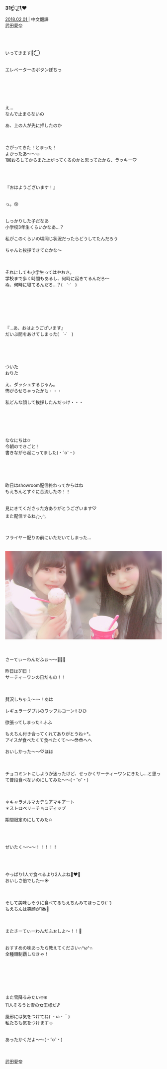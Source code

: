 ### 31੯ੁૂ‧̀͡\❤︎
<a target="_blank" rel="noreferrer noopener" href="http://blog.nanabunnonijyuuni.com/s/n227/diary/detail/475?ima=1221&cd=blog">2018.02.01 </a>| 中文翻譯<a target="_blank" rel="noreferrer noopener" href=""></a><br>
武田愛奈<br><br><br><br><br>
いってきます◡̈⃝︎<br><br><br>
エレベーターのボタンぽちっ<br><br><br><br><br><br><br>
え…<br>
なんで止まらないの<br><br>
あ、上の人が先に押したのか<br><br><br><br>
さがってきた！とまった！<br>
よかったあ〜〜☺️<br>
1回おろしてからまた上がってくるのかと思ってたから、ラッキー♡<br><br><br><br><br>
『おはようございます！』<br><br><br>
っ。😮<br><br><br>
しっかりした子だなあ<br>
小学校3年生くらいかなあ…？<br><br>
私がこのくらいの頃同じ状況だったらどうしてたんだろう<br><br>
ちゃんと挨拶できてたかな〜<br><br><br><br>
それにしても小学生ってはやおき。<br>
学校まで歩く時間もあるし、何時に起きてるんだろ〜<br>
ぬ、何時に寝てるんだろ…？(　˙-˙　)<br><br><br><br><br><br><br><br>
『…あ、おはようございます』<br>
だいぶ間をあけてしまった(　˙-˙　)<br><br><br><br><br><br>
ついた<br>
おりた<br><br>
え、ダッシュするじゃん。<br>
怖がらせちゃったかも・・・<br><br>
私どんな顔して挨拶したんだっけ・・・<br><br><br><br><br><br><br>
ななにちは✩︎<br>
今朝のできごと！<br>
書きながら起こってました(﹡ˆoˆ﹡)<br><br><br><br><br><br>
昨日はshowroom配信終わってからはね<br>
もえちんとすぐに合流したの！！<br><br><br>
見にきてくださった方ありがとうございます♡<br>
また配信するね₍ᵔ·͈༝·͈ᵔ₎<br><br><br>
フライヤー配りの前にいただいてしまった…<br><br><br>
<img src="../../../../../Album/Backup/Blog/Aina/Feb2018/20180201_Blog_Aina_1.jpg"><br><br><br><br>
さーてぃーわんだふぉ〜〜🍦💕💕<br><br>
昨日は31日！<br>
サーティーワンの日だもの！！<br><br><br><br>
贅沢しちゃえ〜〜！あは<br><br>
レギュラーダブルのワッフルコーン✌︎ひひ<br><br>
欲張ってしまった✌︎ふふ<br><br>
もえちん付き合ってくれてありがとうね✧︎*。<br>
アイスが食べたくて食べたくて〜〜😳😳へへ<br><br>
おいしかった〜〜♡ほほ<br><br><br><br>
チョコミントにしようか迷ったけど、せっかくサーティーワンにきたし…と思って普段食べないのにしてみた〜〜(﹡ˆoˆ﹡)<br><br><br><br>
＊キャラメルマカデミアマキアート<br>
＊ストロベリーチョコディップ<br><br>
期間限定のにしてみた✩︎<br><br><br><br><br>
ぜいたく〜〜〜！！！！！<br><br><br><br><br>
やっぱり1人で食べるより2人よね👩‍❤️‍👩<br>
おいしさ倍でした〜☀️<br><br><br><br>
そして美味しそうに食べてるもえちんみてほっこり(*´ `*)<br>
もえちんは笑顔が1番💓<br><br><br><br>
またさーてぃーわんだふぉしよ〜！！🤗<br><br><br>
おすすめの味あったら教えてください∩^ω^∩<br>
全種類制覇しなきゃ！<br><br><br><br><br><br><br><br>
また雪降るみたい☃️❄️<br>
11人そろうと雪の女王様だ♪<br><br>
風邪には気をつけてね(´・ω・｀)<br>
私たちも気をつけます☺️<br><br><br>
あったかくだよ〜〜(﹡ˆoˆ﹡)<br><br><br><br>
武田愛奈